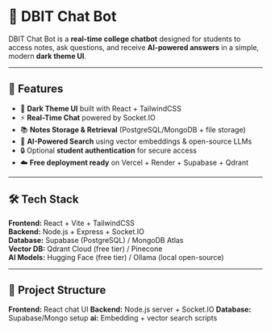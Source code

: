# 🤖 DBIT Chat Bot  

DBIT Chat Bot is a **real-time college chatbot** designed for students to access notes, ask questions, and receive **AI-powered answers** in a simple, modern **dark theme UI**.  

---

## 🚀 Features  
- 🎨 **Dark Theme UI** built with React + TailwindCSS  
- ⚡ **Real-Time Chat** powered by Socket.IO  
- 📚 **Notes Storage & Retrieval** (PostgreSQL/MongoDB + file storage)  
- 🧠 **AI-Powered Search** using vector embeddings & open-source LLMs  
- 🔒 Optional **student authentication** for secure access  
- ☁️ **Free deployment ready** on Vercel + Render + Supabase + Qdrant  

---

## 🛠️ Tech Stack  
**Frontend:** React + Vite + TailwindCSS  
**Backend:** Node.js + Express + Socket.IO  
**Database:** Supabase (PostgreSQL) / MongoDB Atlas  
**Vector DB:** Qdrant Cloud (free tier) / Pinecone  
**AI Models:** Hugging Face (free tier) / Ollama (local open-source)  

---

## 📂 Project Structure  
**Frontend:** React chat UI
**Backend:** Node.js server + Socket.IO
**Database:** Supabase/Mongo setup
**ai:** Embedding + vector search scripts